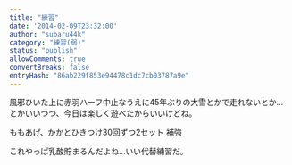 ```yaml
---
title: "練習"
date: '2014-02-09T23:32:00'
author: "subaru44k"
category: "練習(弱)"
status: "publish"
allowComments: true
convertBreaks: false
entryHash: "86ab229f853e94478c1dc7cb03787a9e"
---
```

風邪ひいた上に赤羽ハーフ中止なうえに45年ぶりの大雪とかで走れないとか…
とかいいつつ、今日は楽しく遊べたからいいけどね。

ももあげ、かかとひきつけ30回ずつ2セット
補強

これやっぱ乳酸貯まるんだよね…いい代替練習だ。
